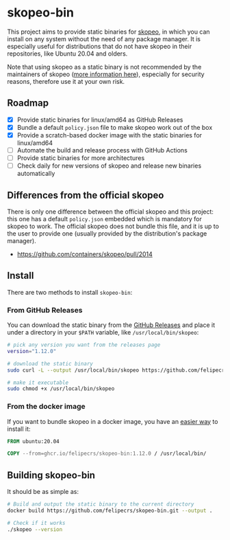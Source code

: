 # skopeo-bin

This project aims to provide static binaries for [skopeo](https://github.com/containers/skopeo), in which you can install on any system without the need of any package manager. It is especially useful for distributions that do not have skopeo in their repositories, like Ubuntu 20.04 and olders.

Note that using skopeo as a static binary is not recommended by the maintainers of skopeo ([more information here](https://github.com/containers/skopeo/blob/main/install.md#building-a-static-binary)), especially for security reasons, therefore use it at your own risk.

## Roadmap

- [x] Provide static binaries for linux/amd64 as GitHub Releases
- [x] Bundle a default `policy.json` file to make skopeo work out of the box
- [x] Provide a scratch-based docker image with the static binaries for linux/amd64
- [ ] Automate the build and release process with GitHub Actions
- [ ] Provide static binaries for more architectures
- [ ] Check daily for new versions of skopeo and release new binaries automatically

## Differences from the official skopeo

There is only one difference between the official skopeo and this project: this one has a default `policy.json` embedded which is mandatory for skopeo to work. The official skopeo does not bundle this file, and it is up to the user to provide one (usually provided by the distribution's package manager).

- <https://github.com/containers/skopeo/pull/2014>

## Install

There are two methods to install `skopeo-bin`:

### From GitHub Releases

You can download the static binary from the [GitHub Releases](https://github.com/felipecrs/skopeo-bin/releases) and place it under a directory in your `$PATH` variable, like `/usr/local/bin/skopeo`:

```bash
# pick any version you want from the releases page
version="1.12.0"

# download the static binary
sudo curl -L --output /usr/local/bin/skopeo https://github.com/felipecrs/skopeo-bin/releases/download/v${version}/skopeo-v${version}.linux-amd64

# make it executable
sudo chmod +x /usr/local/bin/skopeo
```

### From the docker image

If you want to bundle skopeo in a docker image, you have an [easier way](https://ghcr.io/felipecrs/skopeo-bin) to install it:

```Dockerfile
FROM ubuntu:20.04

COPY --from=ghcr.io/felipecrs/skopeo-bin:1.12.0 / /usr/local/bin/
```

## Building skopeo-bin

It should be as simple as:

```bash
# Build and output the static binary to the current directory
docker build https://github.com/felipecrs/skopeo-bin.git --output .

# Check if it works
./skopeo --version
```
